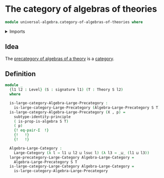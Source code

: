 # The category of algebras of theories

```agda
module universal-algebra.category-of-algebras-of-theories where
```

<details><summary>Imports</summary>

```agda
open import category-theory.isomorphisms-in-large-precategories
open import category-theory.large-categories
open import category-theory.large-precategories

open import foundation.dependent-pair-types
open import foundation.sets
open import foundation.subtype-identity-principle
open import foundation.universe-levels

open import foundation-core.equality-dependent-pair-types
open import foundation-core.equivalences
open import foundation-core.identity-types

open import universal-algebra.algebraic-theories
open import universal-algebra.algebras-of-theories
open import universal-algebra.homomorphisms-of-algebras
open import universal-algebra.models-of-signatures
open import universal-algebra.precategory-of-algebras-of-theories
open import universal-algebra.signatures
```

</details>

## Idea

The
[precategory of algebras of a theory](universal-algebra.precategory-of-algebras-of-theories.md)
is a [category](category-theory.large-categories.md).

## Definition

```agda
module _
  {l1 l2 : Level} (S : signature l1) (T : Theory S l2)
  where

  is-large-category-Algebra-Large-Precategory :
    is-large-category-Large-Precategory (Algebra-Large-Precategory S T)
  is-large-category-Algebra-Large-Precategory (X , p) =
    subtype-identity-principle
    ( is-prop-is-algebra S T)
    ( p)
    {! eq-pair-Σ  !}
    {!   !}
    {!   !}

  Algebra-Large-Category :
    Large-Category (λ l → l1 ⊔ l2 ⊔ lsuc l) (λ l3 → _⊔_ (l1 ⊔ l3))
  large-precategory-Large-Category Algebra-Large-Category =
    Algebra-Large-Precategory S T
  is-large-category-Large-Category Algebra-Large-Category =
    is-large-category-Algebra-Large-Precategory
```
